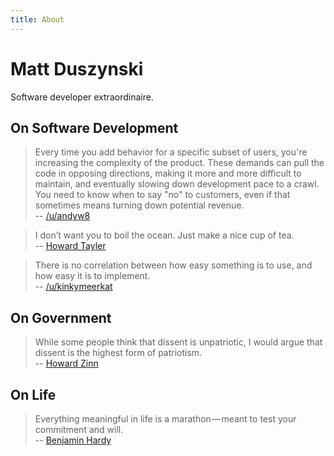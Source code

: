 ```yaml
---
title: About
---
```


# Matt Duszynski
Software developer extraordinaire.

## On Software Development
> Every time you add behavior for a specific subset of users, you're increasing
> the complexity of the product. These demands can pull the code in opposing
> directions, making it more and more difficult to maintain, and eventually
> slowing down development pace to a crawl. You need to know when to say "no"
> to customers, even if that sometimes means turning down potential revenue.  
-- [/u/andyw8](https://www.reddit.com/r/rails/comments/5m9his/how_do_i_release_a_slightly_different_version/dc26ql5/)

> I don’t want you to boil the ocean. Just make a nice cup of tea.  
-- [Howard Tayler](https://www.schlockmercenary.com/blog/welcome-to-2017-now-lets-get-to-work/)

> There is no correlation between how easy something is to use, and how easy
> it is to implement.  
-- [/u/kinkymeerkat](https://www.reddit.com/r/AskReddit/comments/5svxqg/engineers_of_reddit_which_basic_engineering/ddi98r1/)

## On Government
> While some people think that dissent is unpatriotic, I would argue that
> dissent is the highest form of patriotism.  
-- [Howard Zinn](http://howardzinn.org/dissent-in-pursuit-of-equality-life-liberty-and-happiness/)

## On Life
> Everything meaningful in life is a marathon — meant to test your commitment and will.  
-- [Benjamin Hardy](https://medium.com/the-mission/how-to-become-the-best-in-the-world-at-what-you-do-9524d1bdaa8a)

